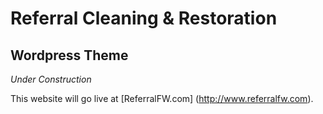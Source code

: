 # Referral Cleaning & Restoration #
## Wordpress Theme ##

*Under Construction*
 
This website will go live at [ReferralFW.com] (http://www.referralfw.com).
